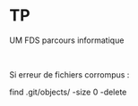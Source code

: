 # TP

UM FDS parcours informatique

&nbsp;

Si erreur de fichiers corrompus :

find .git/objects/ -size 0 -delete
